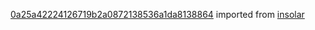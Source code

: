 [0a25a42224126719b2a0872138536a1da8138864](https://github.com/insolar/insolar/commit/0a25a42224126719b2a0872138536a1da8138864) imported from [insolar](https://github.com/insolar/insolar)
